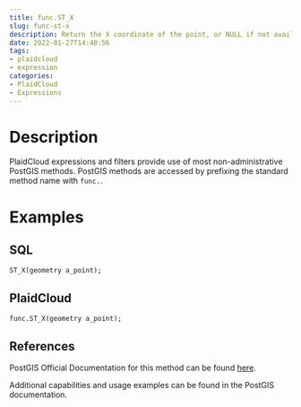 ```yaml
---
title: func.ST_X
slug: func-st-x
description: Return the X coordinate of the point, or NULL if not available. Input must be a point
date: 2022-01-27T14:40:56
tags:
- plaidcloud
- expression
categories:
- PlaidCloud
- Expressions
---
```



# Description


PlaidCloud expressions and filters provide use of most non-administrative PostGIS methods. PostGIS methods are accessed by prefixing the standard method name with `func.`.



# Examples


## SQL



```
ST_X(geometry a_point);
```


## PlaidCloud



```
func.ST_X(geometry a_point);
```


## References


PostGIS Official Documentation for this method can be found [here](https://postgis.net/docs/manual-3.1/ST_X.html).



Additional capabilities and usage examples can be found in the PostGIS documentation.

